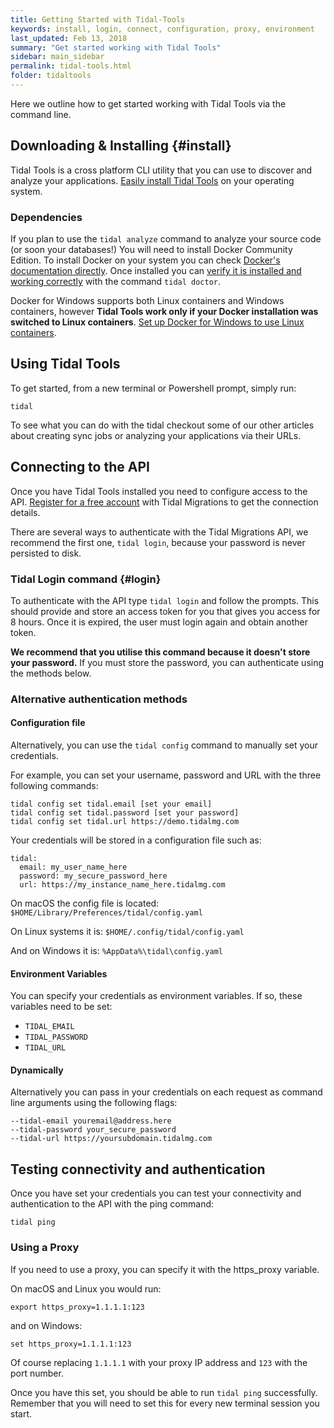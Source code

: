 ```yaml
---
title: Getting Started with Tidal-Tools
keywords: install, login, connect, configuration, proxy, environment
last_updated: Feb 13, 2018
summary: "Get started working with Tidal Tools"
sidebar: main_sidebar
permalink: tidal-tools.html
folder: tidaltools
---
```


Here we outline how to get started working with Tidal Tools via the command line.

## Downloading & Installing {#install}

Tidal Tools is a cross platform CLI utility that you can use to discover and analyze your applications.
[Easily install Tidal Tools](https://get.tidal.sh) on your operating system.

### Dependencies

If you plan to use the `tidal analyze` command to analyze your source code (or soon your databases!) You will need to install Docker Community Edition. To install Docker on your system you can check [Docker's documentation directly](https://docs.docker.com/install/). Once installed you can [verify it is installed and working correctly](/troubleshooting.html) with the command `tidal doctor`.

Docker for Windows supports both Linux containers and Windows containers, however **Tidal Tools work only if your Docker installation was switched to Linux containers**. [Set up Docker for Windows to use Linux containers](/troubleshooting.html#docker-linux-containers).

## Using Tidal Tools
To get started, from a new terminal or Powershell prompt, simply run:

```
tidal
```

To see what you can do with the tidal checkout some of our other articles about creating sync jobs or analyzing your applications via their URLs.

## Connecting to the API
Once you have Tidal Tools installed you need to configure access to the API. [Register for a free account](https://get.tidalmg.com/) with Tidal Migrations to get the connection details.

There are several ways to authenticate with the Tidal Migrations API, we recommend the first one, `tidal login`, because your password is never persisted to disk.

### Tidal Login command {#login}
To authenticate with the API type `tidal login` and follow the prompts. This should provide and store an access token for you that gives you access for 8 hours. Once it is expired, the user must login again and obtain another token.

**We recommend that you utilise this command because it doesn't store your password.** If you must store the password, you can authenticate using the methods below.

### Alternative authentication methods

#### Configuration file

Alternatively, you can use the `tidal config` command to manually set your credentials.

For example, you can set your username, password and URL with the three following commands:

```
tidal config set tidal.email [set your email]
tidal config set tidal.password [set your password]
tidal config set tidal.url https://demo.tidalmg.com
```

Your credentials will be stored in a configuration file such as:

```
tidal:
  email: my_user_name_here
  password: my_secure_password_here
  url: https://my_instance_name_here.tidalmg.com
```

On macOS the config file is located: `$HOME/Library/Preferences/tidal/config.yaml`

On Linux systems it is: `$HOME/.config/tidal/config.yaml`

And on Windows it is: `%AppData%\tidal\config.yaml`

#### Environment Variables
You can specify your credentials as environment variables. If so, these variables need to be set:

- `TIDAL_EMAIL`
- `TIDAL_PASSWORD`
- `TIDAL_URL`

#### Dynamically
Alternatively you can pass in your credentials on each request as command line arguments using the following flags:

```
--tidal-email youremail@address.here
--tidal-password your_secure_password
--tidal-url https://yoursubdomain.tidalmg.com
```

## Testing connectivity and authentication
Once you have set your credentials you can test your connectivity and authentication to the API with the ping command:

```
tidal ping
```

### Using a Proxy
If you need to use a proxy, you can specify it with the https_proxy variable.

On macOS and Linux you would run:

```
export https_proxy=1.1.1.1:123
```

and on Windows:

```
set https_proxy=1.1.1.1:123
```

Of course replacing `1.1.1.1` with your proxy IP address and `123` with the port number.

Once you have this set, you should be able to run `tidal ping` successfully. Remember that you will need to set this for every new terminal session you start.
